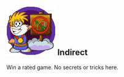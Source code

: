 ## ![Indirect_Icon](https://raw.githubusercontent.com/1IlIl/wikidata/main/achievement_icons/Indirect.png) Indirect





Win a rated game. No secrets or tricks here.

